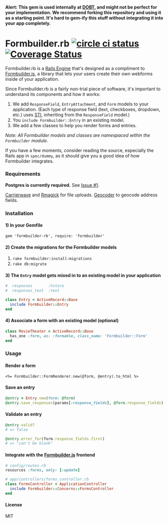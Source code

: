 #### Alert: This gem is used internally at [DOBT](https://github.com/dobtco), and might not be perfect for your implementation. We recommend forking this repository and using it as a starting point. It's hard to gem-ify this stuff without integrating it into your app completely.

Formbuilder.rb [![circle ci status](https://circleci.com/gh/dobtco/formbuilder-rb.png?circle-token=a769ad2fc81271bc1869b5e5a95053efa36b376f)](https://circleci.com/gh/dobtco/formbuilder-rb) <a href='https://coveralls.io/r/dobtco/formbuilder-rb'><img src='https://coveralls.io/repos/dobtco/formbuilder-rb/badge.png' alt='Coverage Status' /></a>
========

Formbuilder.rb is a [Rails Engine](http://edgeguides.rubyonrails.org/engines.html) that's designed as a compliment to [Formbuilder.js](https://github.com/dobtco/formbuilder), a library that lets your users create their own webforms inside of your application.

Since Formbuilder.rb is a fairly non-trial piece of software, it's important to understand its components and how it works:

1. We add `ResponseField`, `EntryAttachment`, and `Form` models to your application.  (Each type of response field (text, checkboxes, dropdown, etc.) uses [STI](blog.thirst.co/post/14885390861/rails-single-table-inheritance‎), inheriting from the `ResponseField` model.)
3. You `include Formbuilder::Entry` in an existing model.
4. We add a few classes to help you render forms and entries.

*Note: All Formbuilder models and classes are namespaced within the `Formbuilder` module.*

If you have a few moments, consider reading the source, especially the Rails app in `spec/dummy`, as it should give you a good idea of how Formbuilder integrates.

### Requirements

**Postgres is currently required.** See [Issue #1](https://github.com/dobtco/formbuilder-rb/issues/1).

[Carrierwave](https://github.com/carrierwaveuploader/carrierwave) and [Rmagick](https://github.com/rmagick/rmagick) for file uploads.
[Geocoder](https://github.com/alexreisner/geocoder) to geocode address fields.


### Installation
#### 1) In your Gemfile
`gem 'formbuilder-rb', require: 'formbuilder'`

#### 2) Create the migrations for the Formbuilder models
1. `rake formbuilder:install:migrations`
2. `rake db:migrate`

#### 3) The `Entry` model gets mixed in to an existing model in your application
```ruby
#  responses       :hstore
#  responses_text  :text

class Entry < ActiveRecord::Base
  include Formbuilder::Entry
end
```

#### 4) Associate a form with an existing model (optional)
```ruby
class MovieTheater < ActiveRecord::Base
  has_one :form, as: :formable, class_name: 'Formbuilder::Form'
end
```

### Usage

#### Render a form
```erb
<%= Formbuilder::FormRenderer.new(@form, @entry).to_html %>
```

#### Save an entry
```ruby
@entry = Entry.new(form: @form)
@entry.save_responses(params[:response_fields], @form.response_fields) # validates automatically
```

#### Validate an entry
```ruby
@entry.valid?
# => false

@entry.error_for(form.response_fields.first)
# => "can't be blank"
```

#### Integrate with the [Formbuilder.js](https://github.com/dobtco/formbuilder) frontend
```ruby
# config/routes.rb
resources :forms, only: [:update]

# app/controllers/forms_controller.rb
class FormsController < ApplicationController
  include Formbuilder::Concerns::FormsController
end
```

#### License

MIT
